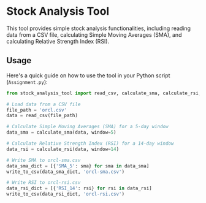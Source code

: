 # Stock Analysis Tool

This tool provides simple stock analysis functionalities, including reading data from a CSV file, calculating Simple Moving Averages (SMA), and calculating Relative Strength Index (RSI).

## Usage

Here's a quick guide on how to use the tool in your Python script (`Assignment.py`):

```python
from stock_analysis_tool import read_csv, calculate_sma, calculate_rsi, write_to_csv

# Load data from a CSV file
file_path = 'orcl.csv'
data = read_csv(file_path)

# Calculate Simple Moving Averages (SMA) for a 5-day window
data_sma = calculate_sma(data, window=5)

# Calculate Relative Strength Index (RSI) for a 14-day window
data_rsi = calculate_rsi(data, window=14)

# Write SMA to orcl-sma.csv
data_sma_dict = [{'SMA_5': sma} for sma in data_sma]
write_to_csv(data_sma_dict, 'orcl-sma.csv')

# Write RSI to orcl-rsi.csv
data_rsi_dict = [{'RSI_14': rsi} for rsi in data_rsi]
write_to_csv(data_rsi_dict, 'orcl-rsi.csv')




